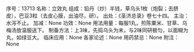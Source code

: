 序号：13713
名称：立效丸
组成：铅丹（炒）半钱，草乌头1枚（炮裂；去脐皮），巴豆3粒（去皮心膜，出油尽，研）。
出处：《圣济总录》卷七十四。
主治：水泻不止。
加减：None
功效：None
用法用量：每服1丸，煎陈粟米、甘草、乌梅汤放温服送下。
制备方法：上3味，先捣乌头为末，与2味同研极匀，以面糊为丸，如绿豆大。
临床应用：None
各家论述：None
用药禁忌：None
附注：None

